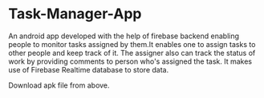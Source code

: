 # Task-Manager-App
An android app developed with the help of firebase backend enabling people to monitor tasks assigned by them.It enables one to assign tasks to other people and keep track of it. The assigner also can track the status of work by providing comments to person who's assigned the task. It makes use of Firebase Realtime database to store data.

Download apk file from above.
